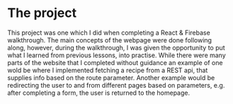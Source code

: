 # The project 

This project was one which I did when completing a React & Firebase walkthrough. The main concepts of the webpage were done following along, however, during the walkthrough, I was given the opportunity to put what I learned from previous lessons, into practise. While there were many parts of the website that I completed without guidance an example of one wold be where I implemented fetching a recipe from a REST api, that supplies info based on the route parameter. Another example would be redirecting the user to and from different pages based on parameters, e.g. after completing a form, the user is returned to the homepage.

